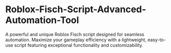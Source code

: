 # Roblox-Fisch-Script-Advanced-Automation-Tool
A powerful and unique Roblox Fisch script designed for seamless automation. Maximize your gameplay efficiency with a lightweight, easy-to-use script featuring exceptional functionality and customizability.
